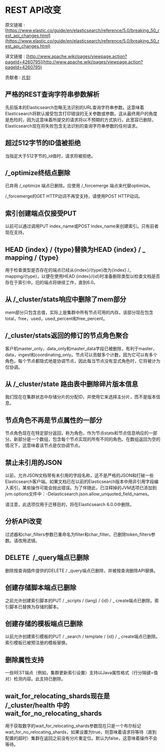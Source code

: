 # REST API改变

原文链接 : [https://www.elastic.co/guide/en/elasticsearch/reference/5.0/breaking_50_rest_api_changes.html](https://www.elastic.co/guide/en/elasticsearch/reference/5.0/breaking_50_rest_api_changes.html)

译文链接 : [http://www.apache.wiki/pages/viewpage.action?pageId=4260795](http://www.apache.wiki/pages/viewpage.action?pageId=4260795)

贡献者 : [片刻](/display/~jiangzhonglian)

## 严格的REST查询字符串参数解析

先前版本的Elasticsearch忽略无法识别的URL查询字符串参数。这意味着Elasticsearch将默认接受包含打印错误的无关参数或参数。这从最终用户的角度是危险的，因为这意味着所提交的请求将以不预期的方式执行。此宽容已删除，Elasticsearch现在将失败包含无法识别的查询字符串参数的任何请求。

## 超过512字节的ID值被拒绝

当指定大于512字节的_id值时，请求将被拒绝。

## /_optimize终结点删除

已弃用 /_optimize 端点已删除。应使用 /_forcemerge 端点来代替optimize。

/_forcemerge的GET HTTP动词不再受支持，请使用POST HTTP动词。

## 索引创建端点仅接受PUT

以前可以通过调用PUT index_name或POST index_name来创建索引。只有前者现在支持。

## HEAD {index} / {type}替换为HEAD {index} / _ mapping / {type}

用于检查类型是否存在的端点已经从{index}/{type}改为{index} /_ mapping/{type}，以便在使用HEAD {index}/{id}时准备删除类型以检查文档是否存在于索引中。旧的端点将继续工作，直到6.0。

## 从 /_cluster/stats响应中删除了mem部分

mem部分只包含总值，实际上是集群中所有节点可用的内存。该部分现在包含total，free，used，used_percent和free_percent。

## /_cluster/stats返回的修订的节点角色聚合

客户机master_only，data_only和master_data字段已被删除，有利于master，data，ingest和coordinating_only。节点可以贡献多个计数，因为它可以有多个角色。每个节点都隐式地是协调节点，因此每当节点没有显式角色时，它将被计为仅协调。

## 从 /_cluster/state 路由表中删除碎片版本信息

我们现在在集群状态中存储分片的分配ID，并使用它来选择主分片，而不是版本信息。

## 节点角色不再是节点属性的一部分

节点角色现在在特定部分返回，称为角色，作为节点stats和节点信息响应的一部分。新部分是一个数组，包含每个节点实现的所有不同的角色。在数组返回为空的情况下，这意味着该节点是仅协调节点。

## 禁止未引用的JSON

以前，允许JSON文档带有未引用的字段名称，这不是严格的JSON和打破一些Elasticsearch客户端。如果文档已在以前的Elasticsearch版本中用非引用字段编入索引，某些操作可能会抛出错误。为了伴随此，已注释掉的JVM选项已添加到jvm.options文件中：-Delasticsearch.json.allow_unquoted_field_names。

请注意，此选项仅用于迁移目的，将在Elasticsearch 6.0.0中删除。

## 分析API改变

过滤器和char_filters参数已重命名为filter和char_filter。已删除token_filters参数。请改用滤镜。

## DELETE  /_query端点已删除

删除按查询插件提供的DELETE / _query端点已删除，并被按查询删除API替换。

## 创建存储脚本端点已删除

之前允许创建索引脚本的PUT / _scripts / {lang} / {id} / _ create端点已删除。索引脚本已替换为存储的脚本。

## 创建存储的模板端点已删除

以前允许创建索引模板的PUT / _search / template / {id} / _ create端点已删除。索引模板已被预注册的模板替换。

## 删除属性支持

一些REST端点（例如，集群更新索引设置）支持以Java属性格式（行分隔键=值对）检测内容。此支持已删除。

## wait_for_relocating_shards现在是 /_cluster/health 中的wait_for_no_relocating_shards

用于获取数字的wait_for_relocating_shards参数现在只是一个布尔标记wait_for_no_relocating_shards，如果设置为true，则意味着请求将等待（直到配置的超时）集群在返回之前没有分片重定位。默认为false，这意味着操作不会等待。
